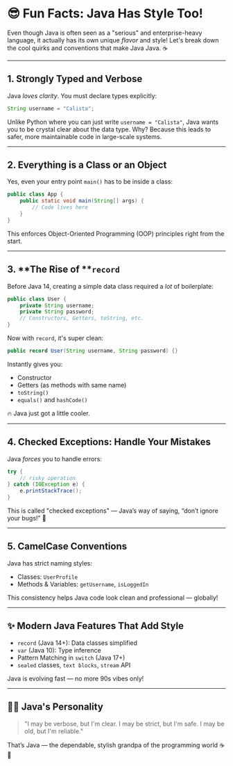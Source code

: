 # 😎 Fun Facts: Java Has Style Too!

Even though Java is often seen as a "serious" and enterprise-heavy language, it actually has its own unique *flavor* and style! Let's break down the cool quirks and conventions that make Java Java. ☕

---

## 1. **Strongly Typed and Verbose**

Java *loves clarity*. You must declare types explicitly:

```java
String username = "Calista";
```

Unlike Python where you can just write `username = "Calista"`, Java wants you to be crystal clear about the data type. Why? Because this leads to safer, more maintainable code in large-scale systems.

---

## 2. **Everything is a Class or an Object**

Yes, even your entry point `main()` has to be inside a class:

```java
public class App {
    public static void main(String[] args) {
        // Code lives here
    }
}
```

This enforces Object-Oriented Programming (OOP) principles right from the start.

---

## 3. \*\*The Rise of \*\***`record`**

Before Java 14, creating a simple data class required a *lot* of boilerplate:

```java
public class User {
    private String username;
    private String password;
    // Constructors, Getters, toString, etc.
}
```

Now with `record`, it's super clean:

```java
public record User(String username, String password) {}
```

Instantly gives you:

* Constructor
* Getters (as methods with same name)
* `toString()`
* `equals()` and `hashCode()`

🔥 Java just got a little cooler.

---

## 4. **Checked Exceptions: Handle Your Mistakes**

Java *forces* you to handle errors:

```java
try {
    // risky operation
} catch (IOException e) {
    e.printStackTrace();
}
```

This is called "checked exceptions" — Java’s way of saying, “don’t ignore your bugs!” 😤

---

## 5. **CamelCase Conventions**

Java has strict naming styles:

* Classes: `UserProfile`
* Methods & Variables: `getUsername`, `isLoggedIn`

This consistency helps Java code look clean and professional — globally!

---

## ✨ Modern Java Features That Add Style

* `record` (Java 14+): Data classes simplified
* `var` (Java 10): Type inference
* Pattern Matching in `switch` (Java 17+)
* `sealed` classes, `text blocks`, `stream` API

Java is evolving fast — no more 90s vibes only!

---

## 🧑‍🏫 Java's Personality

> "I may be verbose, but I'm clear. I may be strict, but I'm safe. I may be old, but I'm reliable."

That’s Java — the dependable, stylish grandpa of the programming world ☕👴

###
